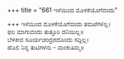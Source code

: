 +++
title = "661 ಇಳೆಯಿಂದ ಮೊಳಕೆಯೊಗೆವಂದು"

+++
ಇಳೆಯಿಂದ ಮೊಳಕೆಯೊಗೆವಂದು ತಮಟೆಗಳಿಲ್ಲ।  
ಫಲ ಮಾಗುವಂದು ತುತ್ತೂರಿ ದನಿಯಿಲ್ಲ॥  
ಬೆಳಕೀವ ಸೂರ್ಯಚಂದ್ರರದೊಂದು ಸದ್ದಿಲ್ಲ।  
ಹೊಲಿ ನಿನ್ನ ತುಟಿಗಳನು - ಮಂಕುತಿಮ್ಮ॥  
